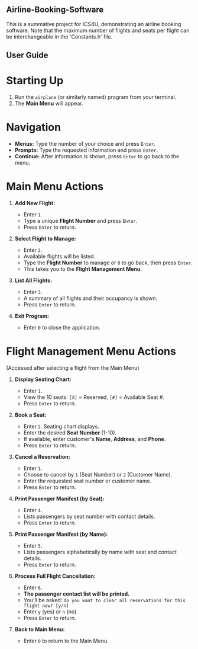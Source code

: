 ## Airline-Booking-Software
This is a summative project for ICS4U, demonstrating an airline booking software. Note that the maximum number of flights and seats per flight can be interchangeable in the 'Constants.h' file.

## User Guide

# Starting Up
1.  Run the `airplane` (or similarly named) program from your terminal.
2.  The **Main Menu** will appear.
# Navigation
*   **Menus:** Type the number of your choice and press `Enter`.
*   **Prompts:** Type the requested information and press `Enter`.
*   **Continue:** After information is shown, press `Enter` to go back to the menu.

# Main Menu Actions

1.  **Add New Flight:**
    *   Enter `1`.
    *   Type a unique **Flight Number** and press `Enter`.
    *   Press `Enter` to return.

2.  **Select Flight to Manage:**
    *   Enter `2`.
    *   Available flights will be listed.
    *   Type the **Flight Number** to manage or `0` to go back, then press `Enter`.
    *   This takes you to the **Flight Management Menu**.

3.  **List All Flights:**
    *   Enter `3`.
    *   A summary of all flights and their occupancy is shown.
    *   Press `Enter` to return.

0.  **Exit Program:**
    *   Enter `0` to close the application.

# Flight Management Menu Actions
(Accessed after selecting a flight from the Main Menu)

1.  **Display Seating Chart:**
    *   Enter `1`.
    *   View the 10 seats: `[X]` = Reserved, `[#]` = Available Seat #.
    *   Press `Enter` to return.

2.  **Book a Seat:**
    *   Enter `2`. Seating chart displays.
    *   Enter the desired **Seat Number** (1-10).
    *   If available, enter customer's **Name**, **Address**, and **Phone**.
    *   Press `Enter` to return.

3.  **Cancel a Reservation:**
    *   Enter `3`.
    *   Choose to cancel by `1` (Seat Number) or `2` (Customer Name).
    *   Enter the requested seat number or customer name.
    *   Press `Enter` to return.

4.  **Print Passenger Manifest (by Seat):**
    *   Enter `4`.
    *   Lists passengers by seat number with contact details.
    *   Press `Enter` to return.

5.  **Print Passenger Manifest (by Name):**
    *   Enter `5`.
    *   Lists passengers alphabetically by name with seat and contact details.
    *   Press `Enter` to return.

6.  **Process Full Flight Cancellation:**
    *   Enter `6`.
    *   **The passenger contact list will be printed.**
    *   You'll be asked: `Do you want to clear all reservations for this flight now? [y/n]`
    *   Enter `y` (yes) or `n` (no).
    *   Press `Enter` to return.

0.  **Back to Main Menu:**
    *   Enter `0` to return to the Main Menu.
